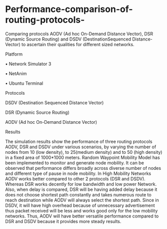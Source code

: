 # Performance-comparison-of-routing-protocols-
Comparing protocols AODV (Ad hoc On-Demand Distance Vector), DSR (Dynamic Source Routing) and DSDV (DestinationSequenced Distance-Vector) to ascertain their qualities for different sized networks. 

Platform

• Network Simulator 3

• NetAnim

• Ubuntu Terminal

Protocols

DSDV (Destination Sequenced Distance Vector)

DSR (Dynamic Source Routing)

AODV (Ad hoc On-Demand Distance Vector)


Results

The simulation results show the performance of three routing protocols AODV, DSR and DSDV under various scenarios, by varying the number of nodes from 10 (low density), to 25(medium density) and to 50 (high density) in a fixed area of
1000*1000 meters. Random Waypoint Mobility Model has been implemented to monitor and generate node mobility. It can be observed that performance differs broadly across diverse number of nodes and different type of pause in node mobility.
In High Mobility Networks AODV works better compared to other 2 protocols (DSR and DSDV). Whereas DSR works decently for low bandwidth and low power Network. Also, when delay is compared, DSR will be having added delay because it does not choose shortest path constantly and takes numerous route to reach destination while AODV will always select the shortest path. Since in DSDV, it will have high overhead because of unnecessary advertisement thus packet received will be less and works good only for the low mobility networks. Thus, AODV will have better versatile performance compared to DSR and DSDV because it provides more
steady results.
